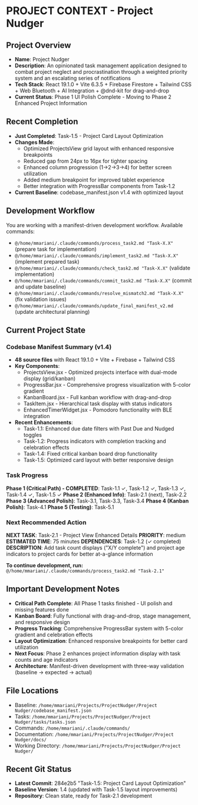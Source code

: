 # PROJECT CONTEXT - Project Nudger

## Project Overview
- **Name**: Project Nudger
- **Description**: An opinionated task management application designed to combat project neglect and procrastination through a weighted priority system and an escalating series of notifications
- **Tech Stack**: React 19.1.0 + Vite 6.3.5 + Firebase Firestore + Tailwind CSS + Web Bluetooth + AI Integration + @dnd-kit for drag-and-drop
- **Current Status**: Phase 1 UI Polish Complete - Moving to Phase 2 Enhanced Project Information

## Recent Completion
- **Just Completed**: Task-1.5 - Project Card Layout Optimization
- **Changes Made**: 
  - Optimized ProjectsView grid layout with enhanced responsive breakpoints
  - Reduced gap from 24px to 16px for tighter spacing
  - Enhanced column progression (1→2→3→4) for better screen utilization
  - Added medium breakpoint for improved tablet experience
  - Better integration with ProgressBar components from Task-1.2
- **Current Baseline**: codebase_manifest.json v1.4 with optimized layout

## Development Workflow
You are working with a manifest-driven development workflow. Available commands:
- `@/home/mmariani/.claude/commands/process_task2.md "Task-X.X"` (prepare task for implementation)
- `@/home/mmariani/.claude/commands/implement_task2.md "Task-X.X"` (implement prepared task)
- `@/home/mmariani/.claude/commands/check_task2.md "Task-X.X"` (validate implementation)
- `@/home/mmariani/.claude/commands/commit_task2.md "Task-X.X"` (commit and update baseline)
- `@/home/mmariani/.claude/commands/resolve_mismatch2.md "Task-X.X"` (fix validation issues)
- `@/home/mmariani/.claude/commands/update_final_manifest_v2.md` (update architectural planning)

## Current Project State
### Codebase Manifest Summary (v1.4)
- **48 source files** with React 19.1.0 + Vite + Firebase + Tailwind CSS
- **Key Components**: 
  - ProjectsView.jsx - Optimized projects interface with dual-mode display (grid/kanban)
  - ProgressBar.jsx - Comprehensive progress visualization with 5-color gradient
  - KanbanBoard.jsx - Full kanban workflow with drag-and-drop
  - TaskItem.jsx - Hierarchical task display with status indicators
  - EnhancedTimerWidget.jsx - Pomodoro functionality with BLE integration
- **Recent Enhancements**:
  - Task-1.1: Enhanced due date filters with Past Due and Nudged toggles
  - Task-1.2: Progress indicators with completion tracking and celebration effects
  - Task-1.4: Fixed critical kanban board drop functionality
  - Task-1.5: Optimized card layout with better responsive design

### Task Progress
**Phase 1 (Critical Path) - COMPLETED**: Task-1.1 ✓, Task-1.2 ✓, Task-1.3 ✓, Task-1.4 ✓, Task-1.5 ✓
**Phase 2 (Enhanced Info)**: Task-2.1 (next), Task-2.2
**Phase 3 (Advanced Polish)**: Task-3.1, Task-3.3, Task-3.4
**Phase 4 (Kanban Polish)**: Task-4.1
**Phase 5 (Testing)**: Task-5.1

### Next Recommended Action
**NEXT TASK**: Task-2.1 - Project View Enhanced Details
**PRIORITY**: medium
**ESTIMATED TIME**: 75 minutes
**DEPENDENCIES**: Task-1.2 (✓ completed)
**DESCRIPTION**: Add task count displays ("X/Y complete") and project age indicators to project cards for better at-a-glance information

**To continue development, run:**
`@/home/mmariani/.claude/commands/process_task2.md "Task-2.1"`

## Important Development Notes
- **Critical Path Complete**: All Phase 1 tasks finished - UI polish and missing features done
- **Kanban Board**: Fully functional with drag-and-drop, stage management, and responsive design
- **Progress Tracking**: Comprehensive ProgressBar system with 5-color gradient and celebration effects
- **Layout Optimization**: Enhanced responsive breakpoints for better card utilization
- **Next Focus**: Phase 2 enhances project information display with task counts and age indicators
- **Architecture**: Manifest-driven development with three-way validation (baseline → expected → actual)

## File Locations
- Baseline: `/home/mmariani/Projects/ProjectNudger/Project Nudger/codebase_manifest.json`
- Tasks: `/home/mmariani/Projects/ProjectNudger/Project Nudger/tasks/tasks.json`
- Commands: `/home/mmariani/.claude/commands/`
- Documentation: `/home/mmariani/Projects/ProjectNudger/Project Nudger/docs/`
- Working Directory: `/home/mmariani/Projects/ProjectNudger/Project Nudger/`

## Recent Git Status
- **Latest Commit**: 284e2b5 "Task-1.5: Project Card Layout Optimization"
- **Baseline Version**: 1.4 (updated with Task-1.5 layout improvements)
- **Repository**: Clean state, ready for Task-2.1 development